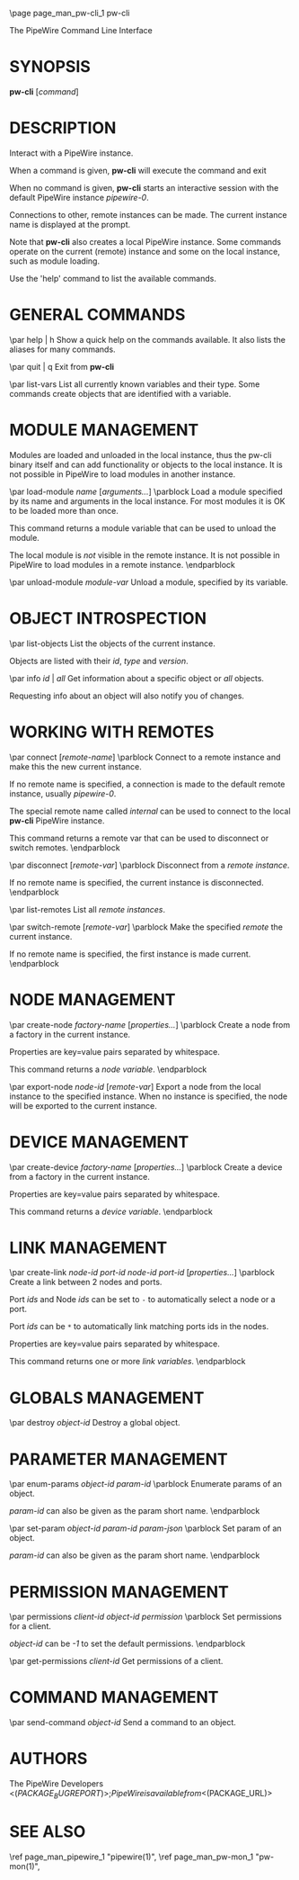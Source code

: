 \page page_man_pw-cli_1 pw-cli

The PipeWire Command Line Interface

# SYNOPSIS

**pw-cli** \[*command*\]

# DESCRIPTION

Interact with a PipeWire instance.

When a command is given, **pw-cli** will execute the command and exit

When no command is given, **pw-cli** starts an interactive session with
the default PipeWire instance *pipewire-0*.

Connections to other, remote instances can be made. The current instance
name is displayed at the prompt.

Note that **pw-cli** also creates a local PipeWire instance. Some
commands operate on the current (remote) instance and some on the local
instance, such as module loading.

Use the 'help' command to list the available commands.

# GENERAL COMMANDS

\par help | h
Show a quick help on the commands available. It also lists the aliases
for many commands.

\par quit | q
Exit from **pw-cli**

\par list-vars
List all currently known variables and their type. Some commands create
objects that are identified with a variable.

# MODULE MANAGEMENT

Modules are loaded and unloaded in the local instance, thus the pw-cli
binary itself and can add functionality or objects to the local
instance. It is not possible in PipeWire to load modules in another
instance.

\par load-module *name* \[*arguments...*\]
\parblock
Load a module specified by its name and arguments in the local instance.
For most modules it is OK to be loaded more than once.

This command returns a module variable that can be used to unload the
module.

The local module is *not* visible in the remote instance. It is not
possible in PipeWire to load modules in a remote instance.
\endparblock

\par unload-module *module-var*
Unload a module, specified by its variable.

# OBJECT INTROSPECTION

\par list-objects
List the objects of the current instance.

Objects are listed with their *id*, *type* and *version*.

\par info *id* | *all*
Get information about a specific object or *all* objects.

Requesting info about an object will also notify you of changes.

# WORKING WITH REMOTES

\par connect \[*remote-name*\]
\parblock
Connect to a remote instance and make this the new current instance.

If no remote name is specified, a connection is made to the default
remote instance, usually *pipewire-0*.

The special remote name called *internal* can be used to connect to the
local **pw-cli** PipeWire instance.

This command returns a remote var that can be used to disconnect or
switch remotes.
\endparblock

\par disconnect \[*remote-var*\]
\parblock
Disconnect from a *remote instance*.

If no remote name is specified, the current instance is disconnected.
\endparblock

\par list-remotes
List all *remote instances*.

\par switch-remote \[*remote-var*\]
\parblock
Make the specified *remote* the current instance.

If no remote name is specified, the first instance is made current.
\endparblock

# NODE MANAGEMENT

\par create-node *factory-name* \[*properties...*\]
\parblock
Create a node from a factory in the current instance.

Properties are key=value pairs separated by whitespace.

This command returns a *node variable*.
\endparblock

\par export-node *node-id* \[*remote-var*\]
Export a node from the local instance to the specified instance. When no
instance is specified, the node will be exported to the current
instance.

# DEVICE MANAGEMENT

\par create-device *factory-name* \[*properties...*\]
\parblock
Create a device from a factory in the current instance.

Properties are key=value pairs separated by whitespace.

This command returns a *device variable*.
\endparblock

# LINK MANAGEMENT

\par create-link *node-id* *port-id* *node-id* *port-id* \[*properties...*\]
\parblock
Create a link between 2 nodes and ports.

Port *ids* and Node *ids* can be set to `-` to automatically select a node or
a port.

Port *ids* can be `*` to automatically link matching ports ids in the nodes.

Properties are key=value pairs separated by whitespace.

This command returns one or more *link variables*.
\endparblock

# GLOBALS MANAGEMENT

\par destroy *object-id*
Destroy a global object.

# PARAMETER MANAGEMENT

\par enum-params *object-id* *param-id*
\parblock
Enumerate params of an object.

*param-id* can also be given as the param short name.
\endparblock

\par set-param *object-id* *param-id* *param-json*
\parblock
Set param of an object.

*param-id* can also be given as the param short name.
\endparblock

# PERMISSION MANAGEMENT

\par permissions *client-id* *object-id* *permission*
\parblock
Set permissions for a client.

*object-id* can be *-1* to set the default permissions.
\endparblock

\par get-permissions *client-id*
Get permissions of a client.

# COMMAND MANAGEMENT

\par send-command *object-id*
Send a command to an object.

# AUTHORS

The PipeWire Developers <$(PACKAGE_BUGREPORT)>;
PipeWire is available from <$(PACKAGE_URL)>

# SEE ALSO

\ref page_man_pipewire_1 "pipewire(1)",
\ref page_man_pw-mon_1 "pw-mon(1)",
